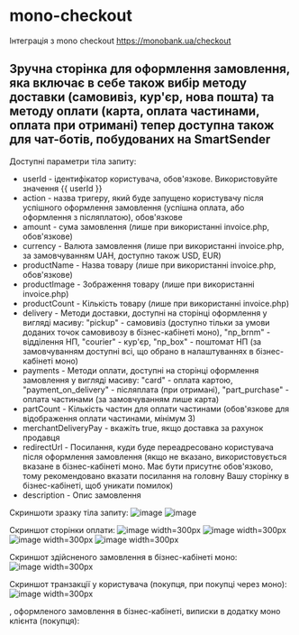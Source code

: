 # mono-checkout
Інтеграція з mono checkout https://monobank.ua/checkout





## Зручна сторінка для оформлення замовлення, яка включає в себе також вибір методу доставки (самовивіз, кур'єр, нова пошта) та методу оплати (карта, оплата частинами, оплата при отримані) тепер доступна також для чат-ботів, побудованих на SmartSender





Доступні параметри тіла запиту:


- userId - ідентифікатор користувача, обов'язкове. Використовуйте значення {{ userId }}
- action - назва тригеру, який буде запущено користувачу після успішного оформлення замовлення (успішна оплата, або оформлення з післяплатою), обов'язкове
- amount - сума замовлення (лише при використанні invoice.php, обов'язкове)
- currency - Валюта замовлення (лише при використанні invoice.php, за замовчуванням UAH, доступно також USD, EUR)
- productName - Назва товару (лише при використанні invoice.php, обов'язкове)
- productImage - Зображення товару (лише при використанні invoice.php)
- productCount - Кількість товару (лише при використанні invoice.php)
- delivery - Методи доставки, доступні на сторінці оформлення у вигляді масиву: "pickup" - самовивіз (доступно тільки за умови доданих точок самовивозу в бізнес-кабінеті моно), "np_brnm" - відділення НП, "courier" - кур'єр, "np_box" - поштомат НП (за замовчуванням доступні всі, що обрано в налаштуваннях в бізнес-кабінеті моно)
- payments - Методи оплати, доступні на сторінці оформлення замовлення у вигляді масиву: "card" - оплата картою, "payment_on_delivery" - післяплата (при отримані), "part_purchase" - оплата частинами (за замовчуванням лише карта)
- partCount - Кількість частин для оплати частинами (обов'язкове для відображення оплати частинами, мінімум 3)
- merchantDeliveryPay - вкажіть true, якщо доставка за рахунок продавця
- redirectUrl - Посилання, куди буде переадресовано користувача після оформлення замовлення (якщо не вказано, використовується вказане в бізнес-кабінеті моно. Має бути присутнє обов'язково, тому рекомендовано вказати посилання на головну Вашу сторінку в бізнес-кабінеті, щоб уникати помилок)
- description - Опис замовлення



Скриншоти зразку тіла запиту:
![image](https://github.com/user-attachments/assets/3c7e0bd5-bd73-48a4-a5f0-9b0ef4cac6a6)
![image](https://github.com/user-attachments/assets/cb404e75-2c8c-4bb0-9a3a-7b5175905a3c)



Скриншот сторінки оплати:
![image width=300px](https://github.com/user-attachments/assets/dcdcc6bc-6ecd-46c5-bda7-84e4276b0d93)
![image width=300px](https://github.com/user-attachments/assets/a061ddc1-5a66-4404-bf3c-ad0c53736db1)
![image width=300px](https://github.com/user-attachments/assets/b0d1b6a0-3ba6-4ad7-b64d-6b22f9cf2d95)
![image width=300px](https://github.com/user-attachments/assets/185fb50e-20be-4747-9834-9d78a13dfc0f)



Скриншот здійсненого замовлення в бізнес-кабінеті моно:
![image width=300px](https://github.com/user-attachments/assets/ba668074-848f-4ecc-846f-883f01ec9c01)



Скриншот транзакції у користувача (покупця, при покупці через моно):
![image width=300px](https://github.com/user-attachments/assets/be797ca3-2c92-4f0b-b166-028f1edcd62c)








, оформленого замовлення в бізнес-кабінеті, виписки в додатку моно клієнта (покупця):

